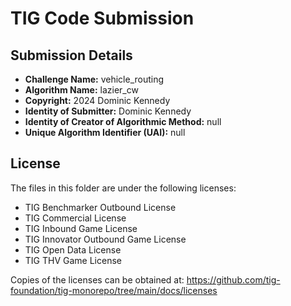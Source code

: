 # TIG Code Submission

## Submission Details

* **Challenge Name:** vehicle_routing
* **Algorithm Name:** lazier_cw
* **Copyright:** 2024 Dominic Kennedy
* **Identity of Submitter:** Dominic Kennedy
* **Identity of Creator of Algorithmic Method:** null
* **Unique Algorithm Identifier (UAI):** null

## License

The files in this folder are under the following licenses:
* TIG Benchmarker Outbound License
* TIG Commercial License
* TIG Inbound Game License
* TIG Innovator Outbound Game License
* TIG Open Data License
* TIG THV Game License

Copies of the licenses can be obtained at:
https://github.com/tig-foundation/tig-monorepo/tree/main/docs/licenses